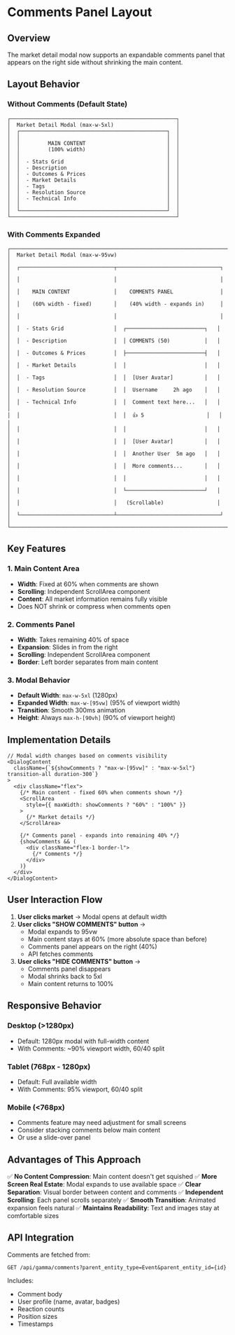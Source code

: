 # Comments Panel Layout

## Overview
The market detail modal now supports an expandable comments panel that appears on the right side without shrinking the main content.

## Layout Behavior

### Without Comments (Default State)
```
┌─────────────────────────────────────────────────────┐
│  Market Detail Modal (max-w-5xl)                    │
│  ┌───────────────────────────────────────────────┐  │
│  │                                               │  │
│  │         MAIN CONTENT                          │  │
│  │         (100% width)                          │  │
│  │                                               │  │
│  │  - Stats Grid                                 │  │
│  │  - Description                                │  │
│  │  - Outcomes & Prices                          │  │
│  │  - Market Details                             │  │
│  │  - Tags                                       │  │
│  │  - Resolution Source                          │  │
│  │  - Technical Info                             │  │
│  │                                               │  │
│  └───────────────────────────────────────────────┘  │
└─────────────────────────────────────────────────────┘
```

### With Comments Expanded
```
┌──────────────────────────────────────────────────────────────────────┐
│  Market Detail Modal (max-w-95vw)                                    │
│  ┌──────────────────────────────┬─────────────────────────────────┐  │
│  │                              │                                 │  │
│  │    MAIN CONTENT              │    COMMENTS PANEL               │  │
│  │    (60% width - fixed)       │    (40% width - expands in)     │  │
│  │                              │                                 │  │
│  │  - Stats Grid                │  ┌─────────────────────────┐   │  │
│  │  - Description               │  │ COMMENTS (50)           │   │  │
│  │  - Outcomes & Prices         │  ├─────────────────────────┤   │  │
│  │  - Market Details            │  │                         │   │  │
│  │  - Tags                      │  │  [User Avatar]          │   │  │
│  │  - Resolution Source         │  │  Username     2h ago    │   │  │
│  │  - Technical Info            │  │  Comment text here...   │   │  │
│  │                              │  │  👍 5                    │   │  │
│  │                              │  │                         │   │  │
│  │                              │  │  [User Avatar]          │   │  │
│  │                              │  │  Another User  5m ago   │   │  │
│  │                              │  │  More comments...       │   │  │
│  │                              │  │                         │   │  │
│  │                              │  └─────────────────────────┘   │  │
│  │                              │   (Scrollable)                 │  │
│  └──────────────────────────────┴─────────────────────────────────┘  │
└──────────────────────────────────────────────────────────────────────┘
```

## Key Features

### 1. Main Content Area
- **Width**: Fixed at 60% when comments are shown
- **Scrolling**: Independent ScrollArea component
- **Content**: All market information remains fully visible
- Does NOT shrink or compress when comments open

### 2. Comments Panel
- **Width**: Takes remaining 40% of space
- **Expansion**: Slides in from the right
- **Scrolling**: Independent ScrollArea component
- **Border**: Left border separates from main content

### 3. Modal Behavior
- **Default Width**: `max-w-5xl` (1280px)
- **Expanded Width**: `max-w-[95vw]` (95% of viewport width)
- **Transition**: Smooth 300ms animation
- **Height**: Always `max-h-[90vh]` (90% of viewport height)

## Implementation Details

```tsx
// Modal width changes based on comments visibility
<DialogContent
  className={`${showComments ? "max-w-[95vw]" : "max-w-5xl"} transition-all duration-300`}
>
  <div className="flex">
    {/* Main content - fixed 60% when comments shown */}
    <ScrollArea
      style={{ maxWidth: showComments ? "60%" : "100%" }}
    >
      {/* Market details */}
    </ScrollArea>

    {/* Comments panel - expands into remaining 40% */}
    {showComments && (
      <div className="flex-1 border-l">
        {/* Comments */}
      </div>
    )}
  </div>
</DialogContent>
```

## User Interaction Flow

1. **User clicks market** → Modal opens at default width
2. **User clicks "SHOW COMMENTS" button** →
   - Modal expands to 95vw
   - Main content stays at 60% (more absolute space than before)
   - Comments panel appears on the right (40%)
   - API fetches comments
3. **User clicks "HIDE COMMENTS" button** →
   - Comments panel disappears
   - Modal shrinks back to 5xl
   - Main content returns to 100%

## Responsive Behavior

### Desktop (>1280px)
- Default: 1280px modal with full-width content
- With Comments: ~90% viewport width, 60/40 split

### Tablet (768px - 1280px)
- Default: Full available width
- With Comments: 95% viewport, 60/40 split

### Mobile (<768px)
- Comments feature may need adjustment for small screens
- Consider stacking comments below main content
- Or use a slide-over panel

## Advantages of This Approach

✅ **No Content Compression**: Main content doesn't get squished
✅ **More Screen Real Estate**: Modal expands to use available space
✅ **Clear Separation**: Visual border between content and comments
✅ **Independent Scrolling**: Each panel scrolls separately
✅ **Smooth Transition**: Animated expansion feels natural
✅ **Maintains Readability**: Text and images stay at comfortable sizes

## API Integration

Comments are fetched from:
```
GET /api/gamma/comments?parent_entity_type=Event&parent_entity_id={id}
```

Includes:
- Comment body
- User profile (name, avatar, badges)
- Reaction counts
- Position sizes
- Timestamps